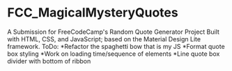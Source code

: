# FCC_MagicalMysteryQuotes
A Submission for FreeCodeCamp's Random Quote Generator Project Built with HTML, CSS, and JavaScript; based on the Material Design Lite framework. ToDo: *Refactor the spaghetti bow that is my JS *Format quote box styling *Work on loading time/sequence of elements *Line quote box divider with bottom of ribbon
